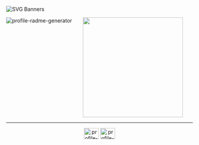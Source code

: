 ![SVG Banners](https://svg-banners.vercel.app/api?type=typeWriter&text1=zerbaliy3v&text2=Pentester&width=900&height=400)

<img align="left" height="auto" width={300} src="https://github-readme-stats.vercel.app/api/top-langs/?username=zerbaliy3v&theme=dark" alt="profile-radme-generator" />



<div align="center">
  <img height="270" src="https://media.tenor.com/Vk99BwgU9BIAAAAC/tokyo-ghoul.gif"  />
</div>
<hr>
<p align="center"><a href="https://github.com/zerbaliy3v" target="blank"><img align="center" src=https://raw.githubusercontent.com/rahuldkjain/github-profile-readme-generator/master/src/images/icons/Social/github.svg alt="profile-radme-generator" height="30" width="40" /></a> <a href="https://twitter.com/zerbaliy3v" target="blank"><img align="center" src=https://raw.githubusercontent.com/rahuldkjain/github-profile-readme-generator/master/src/images/icons/Social/twitter.svg alt="profile-radme-generator" height="30" width="40" /></a></p>
